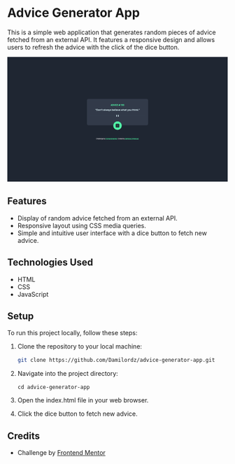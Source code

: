 # Advice Generator App

This is a simple web application that generates random pieces of advice fetched from an external API. It features a responsive design and allows users to refresh the advice with the click of the dice button.

![Screenshot](images/screenshot.png)

## Features

- Display of random advice fetched from an external API.
- Responsive layout using CSS media queries.
- Simple and intuitive user interface with a dice button to fetch new advice.

## Technologies Used

- HTML
- CSS
- JavaScript

## Setup

To run this project locally, follow these steps:

1. Clone the repository to your local machine:

   ```bash
   git clone https://github.com/Damilordz/advice-generator-app.git
   ```

2. Navigate into the project directory:
    ```
    cd advice-generator-app
    ```

3. Open the index.html file in your web browser.

4. Click the dice button to fetch new advice.

## Credits
- Challenge by [Frontend Mentor](https://www.frontendmentor.io/)